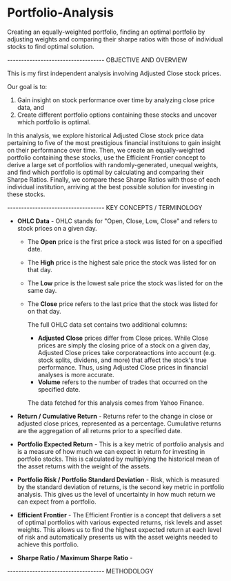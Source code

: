 # Portfolio-Analysis
Creating an equally-weighted portfolio, finding an optimal portfolio by adjusting weights and comparing their sharpe ratios with those of individual stocks to find optimal solution.


----------------------------------- OBJECTIVE AND OVERVIEW

This is my first independent analysis involving Adjusted Close stock prices.

Our goal is to: 
1) Gain insight on stock performance over time by analyzing close price data, and
2) Create different portfolio options containing these stocks and uncover which portfolio is optimal.

In this analysis, we explore historical Adjusted Close stock price data pertaining to five of the most prestigious financial instituions to gain insight on their performance over time. Then, we create an equally-weighted portfolio containing these stocks, use the Efficient Frontier concept to derive a large set of portfolios with randomly-generated, unequal weights, and find which portfolio is optimal by calculating and comparing their Sharpe Ratios. Finally, we compare these Sharpe Ratios with those of each individual institution, arriving at the best possible solution for investing in these stocks.


----------------------------------- KEY CONCEPTS / TERMINOLOGY


* **OHLC Data** - OHLC stands for "Open, Close, Low, Close" and refers to stock prices on a given day.
  
  - The **Open** price is the first price a stock was listed for on a specified date.
  - The **High** price is the highest sale price the stock was listed for on that day.
  - The **Low** price is the lowest sale price the stock was listed for on the same day.
  - The **Close** price refers to the last price that the stock was listed for on that day.

    The full OHLC data set contains two additional columns:

    - **Adjusted Close** prices differ from Close prices. While Close prices are simply the closing price of a stock on a given day, Adjusted Close prices take corporateactions into account (e.g. stock splits, dividens, and more) that affect the stock's true performance. Thus, using Adjusted Close prices in financial analyses is more accurate.
    - **Volume** refers to the number of trades that occurred on the specified date.

    The data fetched for this analysis comes from Yahoo Finance.

  
* **Return / Cumulative Return** - Returns refer to the change in close or adjusted close prices, represented as a percentage. Cumulative returns are the aggregation of all returns prior to a specified date.


* **Portfolio Expected Return** - This is a key metric of portfolio analysis and is a measure of how much we can expect in return for investing in portfolio stocks. This is calculated by multiplying the historical mean of the asset returns with the weight of the assets. 


* **Portfolio Risk / Portfolio Standard Deviation** - Risk, which is measured by the standard deviation of returns, is the second key metric in portfolio analysis. This gives us the level of uncertainty in how much return we can expect from a portfolio.


* **Efficient Frontier** - The Efficient Frontier is a concept that delivers a set of optimal portfolios with various expected returns, risk levels and asset weights. This allows us to find the highest expected return at each level of risk and automatically presents us with the asset weights needed to achieve this portfolio.



* **Sharpe Ratio / Maximum Sharpe Ratio** - 
  



----------------------------------- METHODOLOGY
